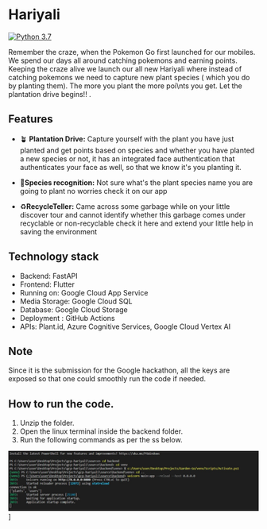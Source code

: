 # Hariyali
[![Python 3.7](https://img.shields.io/badge/python-3.7+-blue.svg)](https://www.python.org/downloads/release/python-370/)


Remember the craze, when the Pokemon Go first launched for our mobiles. We spend our days all around catching pokemons and earning points. Keeping the craze alive we launch our all new Hariyali where instead of catching pokemons we need to capture new plant species ( which you do by planting them). The more you plant the more poi\nts you get. Let the plantation drive begins!! .


## Features

- 🪴 **Plantation Drive:** Capture yourself with the plant you have just planted and get points based on species and whether you have planted a new species or not, it has an integrated face authentication that authenticates your face as well, so that we know it's you planting it.

- 🌱**Species recognition:** Not sure what's the plant species name you are going to plant   no worries check it on our app

- ♻️**RecycleTeller:**   Came across some garbage while on your little discover tour and cannot identify whether this garbage comes under recyclable or non-recyclable check it here and extend your little help in saving the environment 

## Technology stack

- Backend: FastAPI
- Frontend: Flutter
- Running on: Google Cloud App Service
- Media Storage: Google Cloud SQL 
- Database: Google Cloud Storage
- Deployment : GitHub Actions
- APIs: Plant.id, Azure Cognitive Services, Google Cloud Vertex AI

## Note
Since it is the submission for the Google hackathon, all the keys are exposed so that one could smoothly run the code if needed. 

## How to run the code.
1. Unzip the folder.
2. Open the linux terminal inside the backend folder.
3. Run the following commands as per the ss below.


![Getting Started](image.jpg)]
